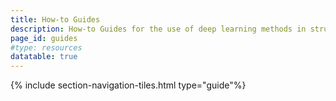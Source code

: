 ```yaml
---
title: How-to Guides
description: How-to Guides for the use of deep learning methods in structural biology.
page_id: guides
#type: resources
datatable: true
---
```


{% include section-navigation-tiles.html type="guide"%}
